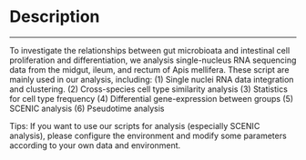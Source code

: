 # Description

---

To investigate the relationships between gut microbioata and intestinal cell proliferation and differentiation, we analysis single-nucleus RNA sequencing data from the midgut, ileum, and rectum of Apis mellifera.
These script are mainly used in our analysis, including:
(1) Single nuclei RNA data integration and clustering.
(2) Cross-species cell type similarity analysis
(3) Statistics for cell type frequency
(4) Differential gene-expression between groups
(5) SCENIC analysis
(6) Pseudotime analysis

Tips: If you want to use our scripts for analysis (especially SCENIC analysis), please configure the environment and modify some parameters according to your own data and environment.


